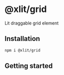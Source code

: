 # @xlit/grid

Lit draggable grid element

## Installation

```sh
npm i @xlit/grid
```

## Getting started

```typescript

```
